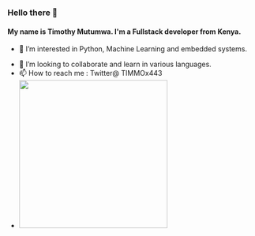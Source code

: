 ### Hello there 👋
#### My name is Timothy Mutumwa. I'm a Fullstack developer from Kenya.
- 👀 I’m interested in Python, Machine Learning and embedded systems.
<!-- 🌱 -->
- 💞️ I’m looking to collaborate and learn in various languages.
- 📫 How to reach me : Twitter@ TIMMOx443
- <img width = "300" height = "300" src="https://github-readme-stats.vercel.app/api/top-langs/?username=Timmox443&count_private=true&theme=cobalt2&line_height=52&count_private=true&show_icons=true">

<!-- <img width= "200" height="100" src="https://github-readme-stats.vercel.app/api?username=Timmox443&show_icons=true&theme=radical"> 
-->

